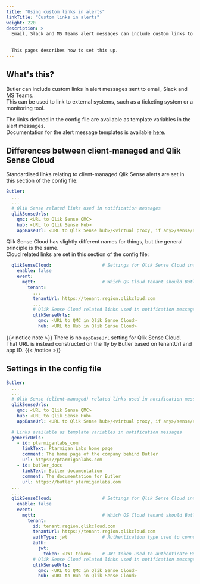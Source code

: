 ```yaml
---
title: "Using custom links in alerts"
linkTitle: "Custom links in alerts"
weight: 220
description: >
  Email, Slack and MS Teams alert messages can include custom links to external systems.
 
  
  This pages describes how to set this up.
---
```


## What's this?

Butler can include custom links in alert messages sent to email, Slack and MS Teams.  
This can be used to link to external systems, such as a ticketing system or a monitoring tool.

The links defined in the config file are available as template variables in the alert messages.  
Documentation for the alert message templates is available [here](/docs/reference/alert-template-fields/).



## Differences between client-managed and Qlik Sense Cloud

Standardised links relating to client-managed Qlik Sense alerts are set in this section of the config file:

```yaml
Butler:
  ...
  ...
  # Qlik Sense related links used in notification messages
  qlikSenseUrls:
    qmc: <URL to Qlik Sense QMC>
    hub: <URL to Qlik Sense Hub>
    appBaseUrl: <URL to Qlik Sense hub>/<virtual proxy, if any>/sense/app   # Base URL for Qlik Sense apps, for example http://sense.mycompany.net/sense/app. App ID will be appended to this URL.
```

Qlik Sense Cloud has slightly different names for things, but the general principle is the same.  
Cloud related links are set in this section of the config file:

```yaml
  qlikSenseCloud:                   # Settings for Qlik Sense Cloud integration
    enable: false
    event:
      mqtt:                         # Which QS Cloud tenant should Butler receive events from, in the form of MQTT messages?
        tenant:
          ...
          tenantUrl: https://tenant.region.qlikcloud.com
          ...
          # Qlik Sense Cloud related links used in notification messages
          qlikSenseUrls:
            qmc: <URL to QMC in Qlik Sense Cloud>
            hub: <URL to Hub in Qlik Sense Cloud>
```

{{< notice note >}}
There is no `appBaseUrl` setting for Qlik Sense Cloud.  
That URL is instead constructed on the fly by Butler based on tenantUrl and app ID.
{{< /notice >}}

## Settings in the config file

```yaml
Butler:
  ...
  ...
  # Qlik Sense (client-managed) related links used in notification messages
  qlikSenseUrls:
    qmc: <URL to Qlik Sense QMC>
    hub: <URL to Qlik Sense Hub>
    appBaseUrl: <URL to Qlik Sense hub>/<virtual proxy, if any>/sense/app   # Base URL for Qlik Sense apps, for example http://sense.mycompany.net/sense/app. App ID will be appended to this URL.

  # Links available as template variables in notification messages
  genericUrls:
    - id: ptarmiganlabs_com
      linkText: Ptarmigan Labs home page
      comment: The home page of the company behind Butler
      url: https://ptarmiganlabs.com
    - id: butler_docs
      linkText: Butler documentation
      comment: The documentation for Butler
      url: https://butler.ptarmiganlabs.com
  ...
  ...
  qlikSenseCloud:                   # Settings for Qlik Sense Cloud integration
    enable: false
    event:
      mqtt:                         # Which QS Cloud tenant should Butler receive events from, in the form of MQTT messages?
        tenant:
          id: tenant.region.qlikcloud.com
          tenantUrl: https://tenant.region.qlikcloud.com
          authType: jwt             # Authentication type used to connect to the tenant. Valid options are "jwt"  
          auth:
            jwt:
              token: <JWT token>    # JWT token used to authenticate Butler when connecting to the tenant
          # Qlik Sense Cloud related links used in notification messages
          qlikSenseUrls:
            qmc: <URL to QMC in Qlik Sense Cloud>
            hub: <URL to Hub in Qlik Sense Cloud>  
```
